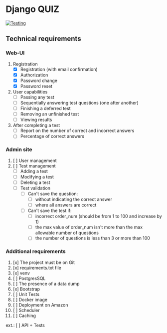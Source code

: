 # Django QUIZ

[![Testing](https://github.com/Nick-Mokrytsyi/QuizApplication/actions/workflows/Test.yml/badge.svg)](https://github.com/Nick-Mokrytsyi/QuizApplication/actions/workflows/Test.yml)

## Technical requirements
### Web-UI
  1. Registration
      - [x] Registration (with email confirmation)
      - [x] Authorization
      - [x] Password change
      - [x] Password reset
    
  2. User capabilities
      - [ ] Passing any test
      - [ ] Sequentially answering test questions (one after another)
      - [ ] Finishing a deferred test
      - [ ] Removing an unfinished test
      - [ ] Viewing results
    
  3. After completing a test
      - [ ] Report on the number of correct and incorrect answers
      - [ ] Percentage of correct answers

### Admin site
  1. [ ] User management
  2. [ ] Test management
      - [ ] Adding a test
      - [ ] Modifying a test
      - [ ] Deleting a test
      - [ ] Test validation
        - [ ] Can't save the question:
            - [ ] without indicating the correct answer
            - [ ] where all answers are correct
        - [ ] Can't save the test if:
            - [ ] incorrect order_num (should be from 1 to 100 and increase by 1)
            - [ ] the max value of order_num isn't more than the max allowable number of questions
            - [ ] the number of questions is less than 3 or more than 100

### Additional requirements
1. [x] The project must be on Git
2. [x] requirements.txt file
3. [x] venv
4. [ ] PostgresSQL
5. [ ] The presence of a data dump
6. [x] Bootstrap
7. [ ] Unit Tests
8. [ ] Docker image
9. [ ] Deployment on Amazon
10. [ ] Scheduler
11. [ ] Caching



ext.: [ ] API + Tests

